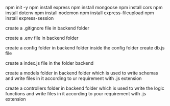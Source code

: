 npm init -y
npm install express
npm install mongoose
npm install cors
npm install dotenv
npm install nodemon
npm install express-fileupload
npm install express-session


create a .gitignore file in backend folder 

create a .env file in backend folder

create a config folder in backend folder
inside the config folder create db.js file

create a index.js file in the folder backend

create a models folder in backend folder which is used to write schemas and write files in it according to ur requirement with .js extension

create a controllers folder in backend folder which is used to write the logic functions and write files in it according to your requirement with .js extension
